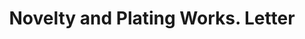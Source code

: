 ---
doi: 10.7916/D8446ZMK
date_other: '1890'
date_other_textual: 1890-1899
form: correspondence
genre:
- Letters (correspondence)
name:
- Novelty and Plating Works
object_in_context_url: https://biggert.cul.columbia.edu/items/view/ave_biggert_01723
subject_hierarchical_geographic:
- San Francisco, California, United States
subject_name:
- Novelty and Plating Works
title: Novelty and Plating Works. Letter
sort_title: Novelty and Plating Works. Letter
call_number: ave_biggert_01723
coordinates:
- 37.78333333333333,-122.41666666666667
pid: ave_biggert_01723
identifiers: ave_biggert_01723
canvas_id: ldpd:396981
permalink: "/items/ave_biggert_01723/"
layout: iiif-image-page
---